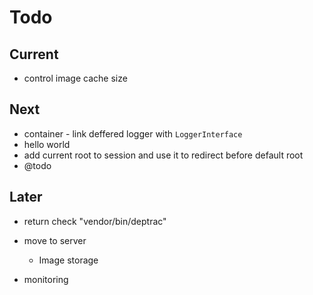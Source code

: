 # Todo

## Current

- control image cache size

## Next

- container - link deffered logger with `LoggerInterface`
- hello world
- add current root to session and use it to redirect before default root
- @todo

## Later

- return check "vendor/bin/deptrac"

- move to server
  - Image storage

- monitoring

